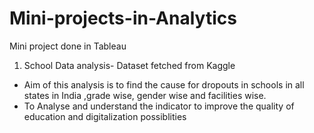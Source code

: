 # Mini-projects-in-Analytics
Mini project done in Tableau
1. School Data analysis- Dataset fetched from Kaggle
  - Aim of this analysis is to find the cause for dropouts in schools in all states in India ,grade wise, gender wise and facilities wise.
  - To Analyse and understand the indicator to improve the quality of education and digitalization possiblities 
